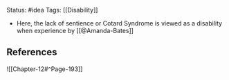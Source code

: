 Status: #idea
Tags: [[Disability]]

* Here, the lack of sentience or Cotard Syndrome is viewed as a disability when experience by [[@Amanda-Bates]]

## References

![[Chapter-12#^Page-193]] 